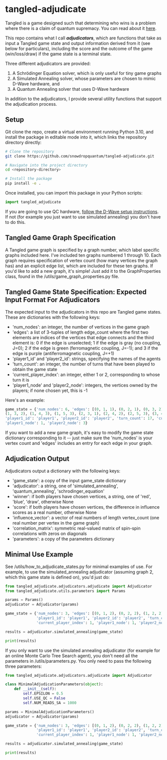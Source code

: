 # tangled-adjudicate
Tangled is a game designed such that determining who wins is a problem where there is a claim of quantum supremacy. You
can read about it [here](https://www.snowdropquantum.com/blog/play-the-game-8e7fb).

This repo contains what I call **_adjudicators_**, which are functions that take as input a Tangled game state and 
output information derived from it (see below for particulars), including the score and the outcome of the game 
(win/loss/draw) if the game state is a terminal state.

Three different adjudicators are provided:

1. A Schrödinger Equation solver, which is only useful for tiny game graphs
2. A Simulated Annealing solver, whose parameters are chosen to mimic D-Wave hardware, and 
3. A Quantum Annealing solver that uses D-Wave hardware

In addition to the adjudicators, I provide several utility functions that support the adjudication process.

## Setup

Git clone the repo, create a virtual environment running Python 3.10, and install the package in editable mode into it, 
which links the repository directory directly:
```bash
# Clone the repository
git clone https://github.com/snowdropquantum/tangled-adjudicate.git

# Navigate into the project directory
cd <repository-directory>

# Install the package
pip install -e .
```

Once installed, you can import this package in your Python scripts:
```python
import tangled_adjudicate
```
If you are going to use QC hardware, 
[follow the D-Wave setup instructions](https://docs.ocean.dwavesys.com/en/stable/getting_started.html). If not (for 
example you just want to use simulated annealing) you don't have to do this.


## Tangled Game Graph Specification

A Tangled game graph is specified by a graph number, which label specific graphs included here. I've included ten graphs 
numbered 1 through 10. Each graph requires specification of vertex count (how many vertices the graph has) and an 
explicit edge list, which are included for these ten graphs. If you'd like to add a new graph, it's simple! Just add 
it to the GraphProperties class, found in the /utils/game_graph_properties.py file.

## Tangled Game State Specification: Expected Input Format For Adjudicators

The expected input to the adjudicators in this repo are Tangled game states. These are dictionaries with 
the following keys:

* 'num_nodes': an integer, the number of vertices in the game graph
* 'edges': a list of 3-tuples of length edge_count where the first two elements are indices of the vertices that edge 
connects and the third element is: 0 if the edge is unselected; 1 if the edge is gray (no coupling, J=0); 2 if the edge 
is green (ferromagnetic coupling, J=-1); and 3 if the edge is purple (antiferromagnetic coupling, J=+1)
* 'player1_id' and 'player2_id': strings, specifying the names of the agents
* 'turn_count': an integer, the number of turns that have been played to obtain the game state
* 'current_player_index': an integer, either 1 or 2, corresponding to whose turn it is 
* 'player1_node' and 'player2_node': integers, the vertices owned by the players; if none chosen yet, this is -1

Here's an example:

```python
game_state = {'num_nodes': 6, 'edges': [(0, 1, 1), (0, 2, 1), (0, 3, 2), (0, 4, 3), (0, 5, 2), (1, 2, 1),
(1, 3, 2), (1, 4, 3), (1, 5, 3), (2, 3, 1), (2, 4, 2), (2, 5, 3), (3, 4, 2), (3, 5, 1), (4, 5, 2)],
'player1_id': 'player1', 'player2_id': 'player2', 'turn_count': 17, 'current_player_index': 1,
'player1_node': 1, 'player2_node': 3}
```

If you want to add a new game graph, it's easy to modify the game state dictionary corresponding to it -- just make 
sure the 'num_nodes' is your vertex count and 'edges' includes an entry for each edge in your graph.

## Adjudication Output

Adjudicators output a dictionary with the following keys:

* 'game_state': a copy of the input game_state dictionary
* 'adjudicator': a string, one of 'simulated_annealing', 'quantum_annealing', 'schrodinger_equation'
* 'winner': if both players have chosen vertices, a string, one of 'red', 'blue', 'draw', otherwise None
* 'score': if both players have chosen vertices, the difference in influence scores as a real number, otherwise None
* 'influence_vector': a vector of real numbers of length vertex_count (one real number per vertex in the game graph)
* 'correlation_matrix': symmetric real-valued matrix of spin-spin correlations with zeros on diagonals
* 'parameters': a copy of the parameters dictionary

## Minimal Use Example

See /utils/how_to_adjudicate_states.py for minimal examples of use. For example, to use the simulated_annealing
adjudicator (assuming graph 2, which this game state is defined on), you'd just do:

```python
from tangled_adjudicate.adjudicators.adjudicate import Adjudicator
from tangled_adjudicate.utils.parameters import Params

params = Params()
adjudicator = Adjudicator(params)

game_state = {'num_nodes': 3, 'edges': [(0, 1, 2), (0, 2, 2), (1, 2, 2)],
              'player1_id': 'player1', 'player2_id': 'player2', 'turn_count': 5,
              'current_player_index': 1, 'player1_node': 1, 'player2_node': 2}

results = adjudicator.simulated_annealing(game_state)

print(results)
```

If you only want to use the simulated annealing adjudicator (for example for an online Monte Carlo Tree Search agent), 
you don't need all the parameters in /utils/parameters.py. You only need to pass the following three parameters:

```python
from tangled_adjudicate.adjudicators.adjudicate import Adjudicator

class MinimalAdjudicationParameters(object):
    def __init__(self):
        self.EPSILON = 0.5
        self.USE_QC = False
        self.NUM_READS_SA = 1000

params = MinimalAdjudicationParameters()
adjudicator = Adjudicator(params)

game_state = {'num_nodes': 3, 'edges': [(0, 1, 2), (0, 2, 2), (1, 2, 2)],
              'player1_id': 'player1', 'player2_id': 'player2', 'turn_count': 5,
              'current_player_index': 1, 'player1_node': 1, 'player2_node': 2}

results = adjudicator.simulated_annealing(game_state)

print(results)
```